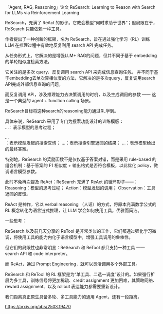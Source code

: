 「Agent, RAG, Reasoning」论文 
ReSearch: Learning to Reason with Search for LLMs via Reinforcement Learning  

ReSearch，充满了 ReAct 的影子。它教会模型“何时求助于世界”；但局限在于，ReSearch 只能依赖一种工具。  

作者提出了一种创新的框架，名为 ReSearch，旨在通过强化学习（RL）训练 LLM 在推理过程中有效地反复利用 search API 完成任务。  

从任务形式上，它解决的是增强LLM+ RAG的问题，但并不同于基于 embedding 的单轮相似度检索方法。

它关注的是多次 query、反复调用 search API 来完成信息查询任务。  并不同于基于embedding去单次算相似度的方法，它解决的是多次query，反复调用search API完成外部信息查询的问题。  

而反复调用 API，涉及推理能力去决策调用的时机，以及生成调用的参数 —— 这是一个典型的 agent + function calling 场景。

ReSearch目标将这种search的reasoning能力通过RL学到。  

具体来说，ReSearch 采用了专门为搜索功能设计的训练模版：  
<think>...</think>：表示模型的思考过程； 
<search>...</search>：表示模型发起的搜索查询； <result>...</result>：表示搜索引擎返回的结果； <answer>...</answer>：表示模型给出的最终答案。 

特别地，ReSearch 的奖励函数不是仅仅基于答案对错，而是采用 rule-based 的组合机制：基于答案的 F1 相似度 + 输出格式是否符合模板，以此优化 policy，微调语言模型参数。  

此时不免再次提及 ReAct：ReSearch 充满了 ReAct 的循环影子——：  
Reasoning：模型的思考过程； 
Action：模型发起的调用； 
Observation：工具返回的反馈。  

ReAct 是神作，它以 verbal reasoning （人话）的方式，将原本充满数学公式的 RL 概念转化为语言链式推理，让 LLM 学会如何使用工具，优雅而简洁。  

一些思考：  

ReSearch 以及前几天分享的 ReTool 是非常类似的工作，它们都通过强化学习微调，将使用工具的能力内化于语言模型中，增强工具调用的鲁棒性。  

但它们的局限性也非常明显：ReSearch 和 ReTool 都只支持一种工具 —— search API 和 code interpreter。  

而 ReAct，通过 Prompt Engineering，就可以灵活调用多个外部工具。  

ReSearch 和 ReTool 的 RL 框架是为“单工具、二选一调度”设计的。如果强行扩展为多工具，训练信号将更加稀疏、credit assignment 更加困难，其策略网络、reward assignment、以及 rollout 表达能力都需要重新设计。  

我们距离真正原生具备多轮、多工具能力的通用 Agent，还有一段距离。


https://arxiv.org/abs/2503.19470
